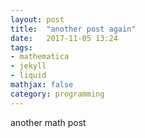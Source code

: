 ```yaml
---
layout: post
title:  "another post again"
date:   2017-11-05 13:24
tags: 
- mathematica
- jekyll
- liquid
mathjax: false
category: programming
---
```


another math post